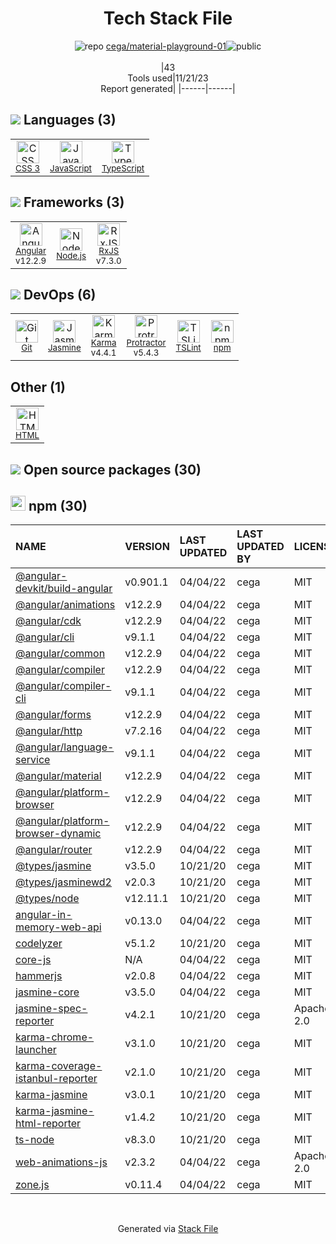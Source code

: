<!--
--- Readme.md Snippet without images Start ---
## Tech Stack
cega/material-playground-01 is built on the following main stack:
- [Jasmine](http://jasmine.github.io/) – Javascript Testing Framework
- [Node.js](http://nodejs.org/) – Frameworks (Full Stack)
- [JavaScript](https://developer.mozilla.org/en-US/docs/Web/JavaScript) – Languages
- [Karma](http://karma-runner.github.io/) – Browser Testing
- [TypeScript](http://www.typescriptlang.org) – Languages
- [Protractor](http://angular.github.io/protractor) – Javascript Testing Framework
- [RxJS](http://reactivex.io/rxjs/) – Concurrency Frameworks
- [Angular](https://angular.io) – Javascript MVC Frameworks
- [TSLint](https://github.com/palantir/tslint) – Code Review

Full tech stack [here](/techstack.md)
--- Readme.md Snippet without images End ---

--- Readme.md Snippet with images Start ---
## Tech Stack
cega/material-playground-01 is built on the following main stack:
- <img width='25' height='25' src='https://img.stackshare.io/service/831/7c0b595409af531b9cdeb07f8c513e8b.png' alt='Jasmine'/> [Jasmine](http://jasmine.github.io/) – Javascript Testing Framework
- <img width='25' height='25' src='https://img.stackshare.io/service/1011/n1JRsFeB_400x400.png' alt='Node.js'/> [Node.js](http://nodejs.org/) – Frameworks (Full Stack)
- <img width='25' height='25' src='https://img.stackshare.io/service/1209/javascript.jpeg' alt='JavaScript'/> [JavaScript](https://developer.mozilla.org/en-US/docs/Web/JavaScript) – Languages
- <img width='25' height='25' src='https://img.stackshare.io/service/1420/TidYGd6a.png' alt='Karma'/> [Karma](http://karma-runner.github.io/) – Browser Testing
- <img width='25' height='25' src='https://img.stackshare.io/service/1612/bynNY5dJ.jpg' alt='TypeScript'/> [TypeScript](http://www.typescriptlang.org) – Languages
- <img width='25' height='25' src='https://img.stackshare.io/service/1754/protractor-logo1.png' alt='Protractor'/> [Protractor](http://angular.github.io/protractor) – Javascript Testing Framework
- <img width='25' height='25' src='https://img.stackshare.io/service/1796/984368.png' alt='RxJS'/> [RxJS](http://reactivex.io/rxjs/) – Concurrency Frameworks
- <img width='25' height='25' src='https://img.stackshare.io/service/3745/cb8U-gL6_400x400.jpg' alt='Angular'/> [Angular](https://angular.io) – Javascript MVC Frameworks
- <img width='25' height='25' src='https://img.stackshare.io/service/5561/303157.png' alt='TSLint'/> [TSLint](https://github.com/palantir/tslint) – Code Review

Full tech stack [here](/techstack.md)
--- Readme.md Snippet with images End ---
-->
<div align="center">

# Tech Stack File
![](https://img.stackshare.io/repo.svg "repo") [cega/material-playground-01](https://github.com/cega/material-playground-01)![](https://img.stackshare.io/public_badge.svg "public")
<br/><br/>
|43<br/>Tools used|11/21/23 <br/>Report generated|
|------|------|
</div>

## <img src='https://img.stackshare.io/languages.svg'/> Languages (3)
<table><tr>
  <td align='center'>
  <img width='36' height='36' src='https://img.stackshare.io/service/6727/css.png' alt='CSS 3'>
  <br>
  <sub><a href="https://developer.mozilla.org/en-US/docs/Web/CSS/CSS3">CSS 3</a></sub>
  <br>
  <sub></sub>
</td>

<td align='center'>
  <img width='36' height='36' src='https://img.stackshare.io/service/1209/javascript.jpeg' alt='JavaScript'>
  <br>
  <sub><a href="https://developer.mozilla.org/en-US/docs/Web/JavaScript">JavaScript</a></sub>
  <br>
  <sub></sub>
</td>

<td align='center'>
  <img width='36' height='36' src='https://img.stackshare.io/service/1612/bynNY5dJ.jpg' alt='TypeScript'>
  <br>
  <sub><a href="http://www.typescriptlang.org">TypeScript</a></sub>
  <br>
  <sub></sub>
</td>

</tr>
</table>

## <img src='https://img.stackshare.io/frameworks.svg'/> Frameworks (3)
<table><tr>
  <td align='center'>
  <img width='36' height='36' src='https://img.stackshare.io/service/3745/cb8U-gL6_400x400.jpg' alt='Angular'>
  <br>
  <sub><a href="https://angular.io">Angular</a></sub>
  <br>
  <sub>v12.2.9</sub>
</td>

<td align='center'>
  <img width='36' height='36' src='https://img.stackshare.io/service/1011/n1JRsFeB_400x400.png' alt='Node.js'>
  <br>
  <sub><a href="http://nodejs.org/">Node.js</a></sub>
  <br>
  <sub></sub>
</td>

<td align='center'>
  <img width='36' height='36' src='https://img.stackshare.io/service/1796/984368.png' alt='RxJS'>
  <br>
  <sub><a href="http://reactivex.io/rxjs/">RxJS</a></sub>
  <br>
  <sub>v7.3.0</sub>
</td>

</tr>
</table>

## <img src='https://img.stackshare.io/devops.svg'/> DevOps (6)
<table><tr>
  <td align='center'>
  <img width='36' height='36' src='https://img.stackshare.io/service/1046/git.png' alt='Git'>
  <br>
  <sub><a href="http://git-scm.com/">Git</a></sub>
  <br>
  <sub></sub>
</td>

<td align='center'>
  <img width='36' height='36' src='https://img.stackshare.io/service/831/7c0b595409af531b9cdeb07f8c513e8b.png' alt='Jasmine'>
  <br>
  <sub><a href="http://jasmine.github.io/">Jasmine</a></sub>
  <br>
  <sub></sub>
</td>

<td align='center'>
  <img width='36' height='36' src='https://img.stackshare.io/service/1420/TidYGd6a.png' alt='Karma'>
  <br>
  <sub><a href="http://karma-runner.github.io/">Karma</a></sub>
  <br>
  <sub>v4.4.1</sub>
</td>

<td align='center'>
  <img width='36' height='36' src='https://img.stackshare.io/service/1754/protractor-logo1.png' alt='Protractor'>
  <br>
  <sub><a href="http://angular.github.io/protractor">Protractor</a></sub>
  <br>
  <sub>v5.4.3</sub>
</td>

<td align='center'>
  <img width='36' height='36' src='https://img.stackshare.io/service/5561/303157.png' alt='TSLint'>
  <br>
  <sub><a href="https://github.com/palantir/tslint">TSLint</a></sub>
  <br>
  <sub></sub>
</td>

<td align='center'>
  <img width='36' height='36' src='https://img.stackshare.io/service/1120/lejvzrnlpb308aftn31u.png' alt='npm'>
  <br>
  <sub><a href="https://www.npmjs.com/">npm</a></sub>
  <br>
  <sub></sub>
</td>

</tr>
</table>

## Other (1)
<table><tr>
  <td align='center'>
  <img width='36' height='36' src='https://img.stackshare.io/service/2270/no-img-open-source.png' alt='HTML'>
  <br>
  <sub><a href="http://">HTML</a></sub>
  <br>
  <sub></sub>
</td>

</tr>
</table>


## <img src='https://img.stackshare.io/group.svg' /> Open source packages (30)</h2>

## <img width='24' height='24' src='https://img.stackshare.io/service/1120/lejvzrnlpb308aftn31u.png'/> npm (30)

|NAME|VERSION|LAST UPDATED|LAST UPDATED BY|LICENSE|VULNERABILITIES|
|:------|:------|:------|:------|:------|:------|
|[@angular-devkit/build-angular](https://www.npmjs.com/@angular-devkit/build-angular)|v0.901.1|04/04/22|cega |MIT|N/A|
|[@angular/animations](https://www.npmjs.com/@angular/animations)|v12.2.9|04/04/22|cega |MIT|N/A|
|[@angular/cdk](https://www.npmjs.com/@angular/cdk)|v12.2.9|04/04/22|cega |MIT|N/A|
|[@angular/cli](https://www.npmjs.com/@angular/cli)|v9.1.1|04/04/22|cega |MIT|N/A|
|[@angular/common](https://www.npmjs.com/@angular/common)|v12.2.9|04/04/22|cega |MIT|N/A|
|[@angular/compiler](https://www.npmjs.com/@angular/compiler)|v12.2.9|04/04/22|cega |MIT|N/A|
|[@angular/compiler-cli](https://www.npmjs.com/@angular/compiler-cli)|v9.1.1|04/04/22|cega |MIT|N/A|
|[@angular/forms](https://www.npmjs.com/@angular/forms)|v12.2.9|04/04/22|cega |MIT|N/A|
|[@angular/http](https://www.npmjs.com/@angular/http)|v7.2.16|04/04/22|cega |MIT|N/A|
|[@angular/language-service](https://www.npmjs.com/@angular/language-service)|v9.1.1|04/04/22|cega |MIT|N/A|
|[@angular/material](https://www.npmjs.com/@angular/material)|v12.2.9|04/04/22|cega |MIT|N/A|
|[@angular/platform-browser](https://www.npmjs.com/@angular/platform-browser)|v12.2.9|04/04/22|cega |MIT|N/A|
|[@angular/platform-browser-dynamic](https://www.npmjs.com/@angular/platform-browser-dynamic)|v12.2.9|04/04/22|cega |MIT|N/A|
|[@angular/router](https://www.npmjs.com/@angular/router)|v12.2.9|04/04/22|cega |MIT|N/A|
|[@types/jasmine](https://www.npmjs.com/@types/jasmine)|v3.5.0|10/21/20|cega |MIT|N/A|
|[@types/jasminewd2](https://www.npmjs.com/@types/jasminewd2)|v2.0.3|10/21/20|cega |MIT|N/A|
|[@types/node](https://www.npmjs.com/@types/node)|v12.11.1|10/21/20|cega |MIT|N/A|
|[angular-in-memory-web-api](https://www.npmjs.com/angular-in-memory-web-api)|v0.13.0|04/04/22|cega |MIT|N/A|
|[codelyzer](https://www.npmjs.com/codelyzer)|v5.1.2|10/21/20|cega |MIT|N/A|
|[core-js](https://www.npmjs.com/core-js)|N/A|04/04/22|cega |MIT|N/A|
|[hammerjs](https://www.npmjs.com/hammerjs)|v2.0.8|04/04/22|cega |MIT|N/A|
|[jasmine-core](https://www.npmjs.com/jasmine-core)|v3.5.0|04/04/22|cega |MIT|N/A|
|[jasmine-spec-reporter](https://www.npmjs.com/jasmine-spec-reporter)|v4.2.1|10/21/20|cega |Apache-2.0|N/A|
|[karma-chrome-launcher](https://www.npmjs.com/karma-chrome-launcher)|v3.1.0|10/21/20|cega |MIT|N/A|
|[karma-coverage-istanbul-reporter](https://www.npmjs.com/karma-coverage-istanbul-reporter)|v2.1.0|10/21/20|cega |MIT|N/A|
|[karma-jasmine](https://www.npmjs.com/karma-jasmine)|v3.0.1|10/21/20|cega |MIT|N/A|
|[karma-jasmine-html-reporter](https://www.npmjs.com/karma-jasmine-html-reporter)|v1.4.2|10/21/20|cega |MIT|N/A|
|[ts-node](https://www.npmjs.com/ts-node)|v8.3.0|10/21/20|cega |MIT|N/A|
|[web-animations-js](https://www.npmjs.com/web-animations-js)|v2.3.2|04/04/22|cega |Apache-2.0|N/A|
|[zone.js](https://www.npmjs.com/zone.js)|v0.11.4|04/04/22|cega |MIT|N/A|

<br/>
<div align='center'>

Generated via [Stack File](https://github.com/marketplace/stack-file)
